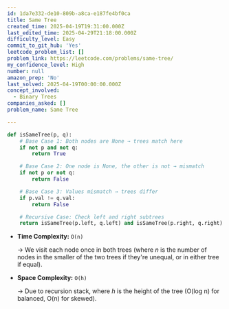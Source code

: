 ```yaml
---
id: 1da7e332-de10-809b-a8ca-e187fe4bf0ca
title: Same Tree
created_time: 2025-04-19T19:31:00.000Z
last_edited_time: 2025-04-29T21:18:00.000Z
difficulty_level: Easy
commit_to_git_hub: 'Yes'
leetcode_problem_list: []
problem_link: https://leetcode.com/problems/same-tree/
my_confidence_level: High
number: null
amazon_prep: 'No'
last_solved: 2025-04-19T00:00:00.000Z
concept_involved:
  - Binary Trees
companies_asked: []
problem_name: Same Tree

---
```


```python
def isSameTree(p, q):
    # Base Case 1: Both nodes are None → trees match here
    if not p and not q:
        return True

    # Base Case 2: One node is None, the other is not → mismatch
    if not p or not q:
        return False

    # Base Case 3: Values mismatch → trees differ
    if p.val != q.val:
        return False

    # Recursive Case: Check left and right subtrees
    return isSameTree(p.left, q.left) and isSameTree(p.right, q.right)

```

*   **Time Complexity:** `O(n)`

    → We visit each node once in both trees (where *n* is the number of nodes in the smaller of the two trees if they're unequal, or in either tree if equal).

*   **Space Complexity:** `O(h)`

    → Due to recursion stack, where *h* is the height of the tree (O(log n) for balanced, O(n) for skewed).
